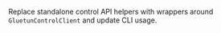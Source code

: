 Replace standalone control API helpers with wrappers around ``GluetunControlClient`` and update CLI usage.

